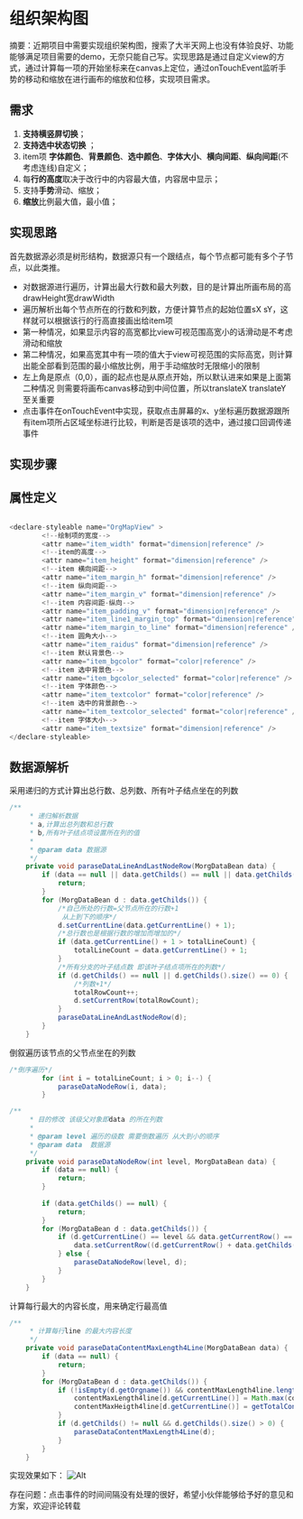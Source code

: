 
# 组织架构图

摘要：近期项目中需要实现组织架构图，搜索了大半天网上也没有体验良好、功能能够满足项目需要的demo，无奈只能自己写。实现思路是通过自定义view的方式，通过计算每一项的开始坐标来在canvas上定位，通过onTouchEvent监听手势的移动和缩放在进行画布的缩放和位移，实现项目需求。


## 需求

 1. **支持横竖屏切换**；
 2. **支持选中状态切换** ；
 3. item项 **字体颜色**、**背景颜色**、**选中颜色**、**字体大小**、**横向间距**、**纵向间距**(不考虑连线)自定义；
 4. 每**行的高度**取决于改行中的内容最大值，内容居中显示；
 5. 支持**手势**滑动、缩放；
 6. **缩放**比例最大值，最小值；




## 实现思路

首先数据源必须是树形结构，数据源只有一个跟结点，每个节点都可能有多个子节点，以此类推。

- 对数据源进行遍历，计算出最大行数和最大列数，目的是计算出所画布局的高drawHeight宽drawWidth
- 遍历解析出每个节点所在的行数和列数，方便计算节点的起始位置sX sY，这样就可以根据该行的行高直接画出给item项
- 第一种情况，如果显示内容的高宽都比view可视范围高宽小的话滑动是不考虑滑动和缩放
- 第二种情况，如果高宽其中有一项的值大于view可视范围的实际高宽，则计算出能全部看到范围的最小缩放比例，用于手动缩放时无限缩小的限制
- 左上角是原点（0,0），画的起点也是从原点开始，所以默认进来如果是上面第二种情况 则需要将画布canvas移动到中间位置，所以translateX translateY 至关重要
- 点击事件在onTouchEvent中实现，获取点击屏幕的x、y坐标遍历数据源跟所有item项所占区域坐标进行比较，判断是否是该项的选中，通过接口回调传递事件
## 实现步骤
## 属性定义

```java

<declare-styleable name="OrgMapView" >
        <!--绘制项的宽度-->
        <attr name="item_width" format="dimension|reference" />
        <!--item的高度-->
        <attr name="item_height" format="dimension|reference" />
        <!--item 横向间距-->
        <attr name="item_margin_h" format="dimension|reference" />
        <!--item 纵向间距-->
        <attr name="item_margin_v" format="dimension|reference" />
        <!--item 内容间距-纵向-->
        <attr name="item_padding_v" format="dimension|reference" />
        <attr name="item_line1_margin_top" format="dimension|reference" />
        <attr name="item_margin_to_line" format="dimension|reference" />
        <!--item 圆角大小-->
        <attr name="item_raidus" format="dimension|reference" />
        <!--item 默认背景色-->
        <attr name="item_bgcolor" format="color|reference" />
        <!--item 选中背景色-->
        <attr name="item_bgcolor_selected" format="color|reference" />
        <!--item 字体颜色-->
        <attr name="item_textcolor" format="color|reference" />
        <!--item 选中的背景颜色-->
        <attr name="item_textcolor_selected" format="color|reference" />
        <!--item 字体大小-->
        <attr name="item_textsize" format="dimension|reference" />
</declare-styleable>
```
## 数据源解析
采用递归的方式计算出总行数、总列数、所有叶子结点坐在的列数

```java
/**
     * 递归解析数据
     * a,计算出总列数和总行数
     * b,所有叶子结点项设置所在列的值
     *
     * @param data 数据源
     */
    private void paraseDataLineAndLastNodeRow(MorgDataBean data) {
        if (data == null || data.getChilds() == null || data.getChilds().size() == 0) {
            return;
        }
        for (MorgDataBean d : data.getChilds()) {
            /*自己所处的行数=父节点所在的行数+1
             从上到下的顺序*/
            d.setCurrentLine(data.getCurrentLine() + 1);
            /*总行数也是根据行数的增加而增加的*/
            if (data.getCurrentLine() + 1 > totalLineCount) {
                totalLineCount = data.getCurrentLine() + 1;
            }
            /*所有分支的叶子结点数 即该叶子结点项所在的列数*/
            if (d.getChilds() == null || d.getChilds().size() == 0) {
                /*列数+1*/
                totalRowCount++;
                d.setCurrentRow(totalRowCount);
            }
            paraseDataLineAndLastNodeRow(d);
        }
    }
```
倒叙遍历该节点的父节点坐在的列数

```java
/*倒序遍历*/
        for (int i = totalLineCount; i > 0; i--) {
            paraseDataNodeRow(i, data);
        }
```

```java
/**
     * 目的修改 该级父对象即data 的所在列数
     *
     * @param level 遍历的级数 需要倒数遍历 从大到小的顺序
     * @param data  数据源
     */
    private void paraseDataNodeRow(int level, MorgDataBean data) {
        if (data == null) {
            return;
        }
 
        if (data.getChilds() == null) {
            return;
        }
        for (MorgDataBean d : data.getChilds()) {
            if (d.getCurrentLine() == level && data.getCurrentRow() == 0) {
                data.setCurrentRow((d.getCurrentRow() + data.getChilds().get(data.getChilds().size() - 1).getCurrentRow()) / 2.0f);
            } else {
                paraseDataNodeRow(level, d);
            }
        }
    }
```
计算每行最大的内容长度，用来确定行最高值

```java
/**
     * 计算每行line 的最大内容长度
     */
    private void paraseDataContentMaxLength4Line(MorgDataBean data) {
        if (data == null) {
            return;
        }
        for (MorgDataBean d : data.getChilds()) {
            if (!isEmpty(d.getOrgname()) && contentMaxLength4line.length > d.getCurrentLine()) {
                contentMaxLength4line[d.getCurrentLine()] = Math.max(contentMaxLength4line[d.getCurrentLine()], d.getOrgname().trim().length());
                contentMaxHeigth4line[d.getCurrentLine()] = getTotalContentHeight(contentMaxLength4line[d.getCurrentLine()]);
            }
            if (d.getChilds() != null && d.getChilds().size() > 0) {
                paraseDataContentMaxLength4Line(d);
            }
        }
    }
```
实现效果如下：
![Alt](https://img-blog.csdnimg.cn/20191120175548700.gif)

存在问题：点击事件的时间间隔没有处理的很好，希望小伙伴能够给予好的意见和方案，欢迎评论转载
